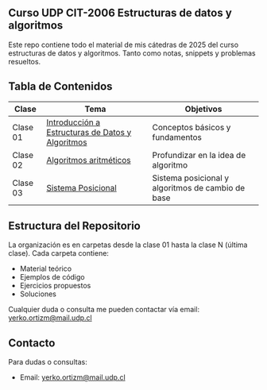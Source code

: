 ## Curso UDP CIT-2006 Estructuras de datos y algoritmos

Este repo contiene todo el material de mis cátedras de 2025 del curso estructuras de datos y algoritmos.
Tanto como notas, snippets y problemas resueltos.

## Tabla de Contenidos

| Clase | Tema | Objetivos |
|-------|------|-------------|
| Clase 01 | [Introducción a Estructuras de Datos y Algoritmos](clase-01) | Conceptos básicos y fundamentos |
| Clase 02 | [Algoritmos aritméticos](clase-02) | Profundizar en la idea de algoritmo |
| Clase 03 | [Sistema Posicional](clase-03) | Sistema posicional y algoritmos de cambio de base |

## Estructura del Repositorio

La organización es en carpetas desde la clase 01 hasta la clase N (última clase).
Cada carpeta contiene:
- Material teórico
- Ejemplos de código
- Ejercicios propuestos
- Soluciones

Cualquier duda o consulta me pueden contactar vía email: yerko.ortizm@mail.udp.cl

## Contacto

Para dudas o consultas:
- Email: yerko.ortizm@mail.udp.cl
